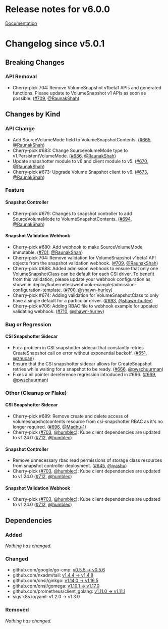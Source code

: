 # Release notes for v6.0.0 

[Documentation](https://kubernetes-csi.github.io)

# Changelog since v5.0.1

## Breaking Changes

### API Removal

- Cherry-pick 704: Remove VolumeSnapshot v1beta1 APIs and generated functions. Please update to VolumeSnapshot v1 APIs as soon as possible. ([#709](https://github.com/kubernetes-csi/external-snapshotter/pull/709), [@RaunakShah](https://github.com/RaunakShah))

## Changes by Kind

### API Change

- Add SourceVolumeMode field to VolumeSnapshotContents. ([#665](https://github.com/kubernetes-csi/external-snapshotter/pull/665), [@RaunakShah](https://github.com/RaunakShah))
- Cherry-pick #683: Change SourceVolumeMode type to v1.PersistentVolumeMode. ([#686](https://github.com/kubernetes-csi/external-snapshotter/pull/686), [@RaunakShah](https://github.com/RaunakShah))
- Update snapshotter module to v6 and client module to v5. ([#670](https://github.com/kubernetes-csi/external-snapshotter/pull/670), [@RaunakShah](https://github.com/RaunakShah))
- Cherry-pick #673: Upgrade Volume Snapshot client to v6. ([#673](https://github.com/kubernetes-csi/external-snapshotter/pull/673), [@RaunakShah](https://github.com/RaunakShah))

### Feature

#### Snapshot Controller

- Cherry-pick #679: Changes to snapshot controller to add SourceVolumeMode to VolumeSnapshotContents. ([#694](https://github.com/kubernetes-csi/external-snapshotter/pull/694), [@RaunakShah](https://github.com/RaunakShah))

#### Snapshot Validation Webhook

- Cherry-pick #680: Add webhook to make SourceVolumeMode immutable. ([#701](https://github.com/kubernetes-csi/external-snapshotter/pull/701), [@RaunakShah](https://github.com/RaunakShah))
- Cherry-pick 704: Remove validation for VolumeSnapshot v1beta1 API objects from the snapshot validation webhook. ([#709](https://github.com/kubernetes-csi/external-snapshotter/pull/709), [@RaunakShah](https://github.com/RaunakShah))
- Cherry-pick #688: Added admission webhook to ensure that only one VolumeSnapshotClass can be default for each CSI driver. To benefit from this validation, please update your webhook configuration as shown in deploy/kubernetes/webhook-example/admission-configuration-template. ([#700](https://github.com/kubernetes-csi/external-snapshotter/pull/700), [@shawn-hurley](https://github.com/shawn-hurley))
- Cherry-pick #674: Adding validation for VolumeSnapshotClass to only have a single default for a particular driver. ([#693](https://github.com/kubernetes-csi/external-snapshotter/pull/693), [@shawn-hurley](https://github.com/shawn-hurley))
- Cherry-pick #706: Adding RBAC file to webhook example for updated validating webhook. ([#710](https://github.com/kubernetes-csi/external-snapshotter/pull/710), [@shawn-hurley](https://github.com/shawn-hurley))

### Bug or Regression

#### CSI Snapshotter Sidecar

- Fix a problem in CSI snapshotter sidecar that constantly retries CreateSnapshot call on error without exponential backoff. ([#651](https://github.com/kubernetes-csi/external-snapshotter/pull/651), [@zhucan](https://github.com/zhucan))
- Ensure that the CSI snapshotter sidecar allows for CreateSnapshot retries while waiting for a snapshot to be ready. ([#666](https://github.com/kubernetes-csi/external-snapshotter/pull/666), [@pwschuurman](https://github.com/pwschuurman))
- Fixes a nil pointer dereference regression introduced in #666. ([#669](https://github.com/kubernetes-csi/external-snapshotter/pull/669), [@pwschuurman](https://github.com/pwschuurman))

### Other (Cleanup or Flake)

#### CSI Snapshotter Sidecar

- Cherry-pick #689: Remove create and delete access of volumesnapshotcontents resource from csi-snapshotter RBAC as it's no longer required. ([#696](https://github.com/kubernetes-csi/external-snapshotter/pull/696), [@Madhu-1](https://github.com/Madhu-1))
- Cherry-pick ([#703](https://github.com/kubernetes-csi/external-snapshotter/pull/703), [@humblec](https://github.com/humblec)): Kube client dependencies are updated to v1.24.0 ([#712](https://github.com/kubernetes-csi/external-snapshotter/pull/712), [@humblec](https://github.com/humblec))

#### Snapshot Controller

- Remove unnecessary rbac read permissions of storage class resources from snapshot controller deployment. ([#645](https://github.com/kubernetes-csi/external-snapshotter/pull/645), [@iyashu](https://github.com/iyashu))
- Cherry-pick ([#703](https://github.com/kubernetes-csi/external-snapshotter/pull/703), [@humblec](https://github.com/humblec)): Kube client dependencies are updated to v1.24.0 ([#712](https://github.com/kubernetes-csi/external-snapshotter/pull/712), [@humblec](https://github.com/humblec))

#### Snapshot Validation Webhook

- Cherry-pick ([#703](https://github.com/kubernetes-csi/external-snapshotter/pull/703), [@humblec](https://github.com/humblec)): Kube client dependencies are updated to v1.24.0 ([#712](https://github.com/kubernetes-csi/external-snapshotter/pull/712), [@humblec](https://github.com/humblec))

## Dependencies

### Added
_Nothing has changed._

### Changed
- github.com/google/go-cmp: [v0.5.5 → v0.5.6](https://github.com/google/go-cmp/compare/v0.5.5...v0.5.6)
- github.com/nxadm/tail: [v1.4.4 → v1.4.8](https://github.com/nxadm/tail/compare/v1.4.4...v1.4.8)
- github.com/onsi/ginkgo: [v1.14.0 → v1.16.5](https://github.com/onsi/ginkgo/compare/v1.14.0...v1.16.5)
- github.com/onsi/gomega: [v1.10.1 → v1.17.0](https://github.com/onsi/gomega/compare/v1.10.1...v1.17.0)
- github.com/prometheus/client_golang: [v1.11.0 → v1.11.1](https://github.com/prometheus/client_golang/compare/v1.11.0...v1.11.1)
- sigs.k8s.io/yaml: v1.2.0 → v1.3.0

### Removed
_Nothing has changed._
